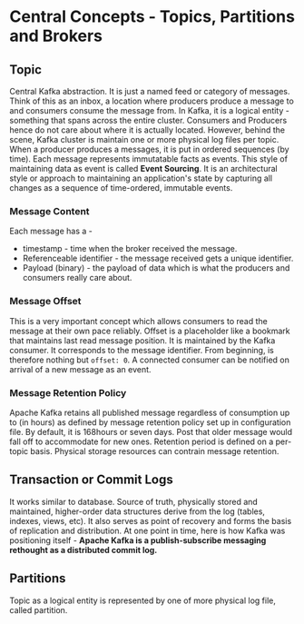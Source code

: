 # Central Concepts - Topics, Partitions and Brokers

## Topic
Central Kafka abstraction. It is just a named feed or category of messages. Think of this as an inbox, a location where producers produce a message to and consumers consume the message from. In Kafka, it is a logical entity - something that spans across the entire cluster. Consumers and Producers hence do not care about where it is actually located. However, behind the scene, Kafka cluster is maintain one or more physical log files per topic.
When a producer produces a messages, it is put in ordered sequences (by time). Each message represents immutatable facts as events. This style of maintaining data as event is called **Event Sourcing**. It is an architectural style or approach to maintaining an application's state by capturing all changes as a sequence of time-ordered, immutable events.

### Message Content
Each message has a -
* timestamp - time when the broker received the message.
* Referenceable identifier - the message received gets a unique identifier.
* Payload (binary) - the payload of data which is what the producers and consumers really care about.

### Message Offset
This is a very important concept which allows consumers to read the message at their own pace reliably. Offset is a placeholder like a bookmark that maintains last read message position. It is maintained by the Kafka consumer. It corresponds to the message identifier. From beginning, is therefore nothing but ```offset: 0```. A connected consumer can be notified on arrival of a new message as an event.

### Message Retention Policy
Apache Kafka retains all published message regardless of consumption up to (in hours) as defined by message retention policy set up in configuration file. By default, it is 168hours or seven days. Post that older message would fall off to accommodate for new ones.
Retention period is defined on a per-topic basis.
Physical storage resources can contrain message retention.

## Transaction or Commit Logs
It works similar to database. Source of truth, physically stored and maintained, higher-order data structures derive from the log (tables, indexes, views, etc). It also serves as point of recovery and forms the basis of replication and distribution. At one point in time, here is how Kafka was positioning itself -
**Apache Kafka is a publish-subscribe messaging rethought as a distributed commit log.**

## Partitions
Topic as a logical entity is represented by one of more physical log file, called partition.
